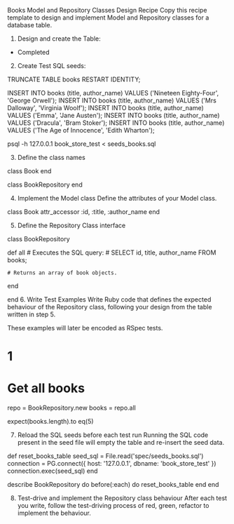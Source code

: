 Books Model and Repository Classes Design Recipe
Copy this recipe template to design and implement Model and Repository classes for a database table.

1. Design and create the Table:
- Completed

2. Create Test SQL seeds:

TRUNCATE TABLE books RESTART IDENTITY; 

INSERT INTO books (title, author_name) VALUES ('Nineteen Eighty-Four', 'George Orwell');
INSERT INTO books (title, author_name) VALUES ('Mrs Dalloway', 'Virginia Woolf');
INSERT INTO books (title, author_name) VALUES ('Emma', 'Jane Austen');
INSERT INTO books (title, author_name) VALUES ('Dracula', 'Bram Stoker');
INSERT INTO books (title, author_name) VALUES ('The Age of Innocence', 'Edith Wharton');

psql -h 127.0.0.1 book_store_test < seeds_books.sql

3. Define the class names

class Book
end

class BookRepository
end

4. Implement the Model class
Define the attributes of your Model class.

class Book
  attr_accessor :id, :title, :author_name
end

5. Define the Repository Class interface

class BookRepository

  def all
    # Executes the SQL query:
    # SELECT id, title, author_name FROM books;

    # Returns an array of book objects.
  end

end
6. Write Test Examples
Write Ruby code that defines the expected behaviour of the Repository class, following your design from the table written in step 5.

These examples will later be encoded as RSpec tests.


# 1
# Get all books

repo = BookRepository.new
books = repo.all

expect(books.length).to eq(5)
  

7. Reload the SQL seeds before each test run
Running the SQL code present in the seed file will empty the table and re-insert the seed data.

  def reset_books_table
    seed_sql = File.read('spec/seeds_books.sql')
    connection = PG.connect({ host: '127.0.0.1', dbname: 'book_store_test' })
    connection.exec(seed_sql)
  end

  describe BookRepository do
    before(:each) do 
      reset_books_table
    end
  end 

8. Test-drive and implement the Repository class behaviour
After each test you write, follow the test-driving process of red, green, refactor to implement the behaviour.